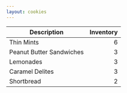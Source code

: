 ```yaml
---
layout: cookies
---
```


| Description              |  Inventory |
| -------------------------| ---------: |
| Thin Mints               |          6 |
| Peanut Butter Sandwiches |          3 |
| Lemonades                |          3 |
| Caramel Delites          |          3 |
| Shortbread               |          2 |
